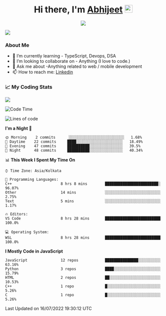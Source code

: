 <div align="center">
   <h1>Hi there, I'm <a href="">Abhijeet</a> <img src="https://media.giphy.com/media/hvRJCLFzcasrR4ia7z/giphy.gif" width="25px"> </h1>
   
   
   <img src="https://pronoun.cyou/x/y?subject=He&object=Him&height=20"> 
</div>

![](https://komarev.com/ghpvc/?username=abhijeetsingh-22)

<h3>About Me </h3>

<!-- - 🔭 I’m currently working on - My engineering Capstone Project -->
- 🌱 I’m currently learning - TypeScript, Devops, DSA
- 👯 I’m looking to collaborate on - Anything (I love to code.)
- 💬 Ask me about -Anything related to web / mobile development
- 📫 How to reach me: [Linkedin](https://www.linkedin.com/in/amabhijeet/)

### &#128200; My Coding Stats

<img align="center" src="https://github-readme-stats.vercel.app/api?username=abhijeetsingh-22&count_private=true&show_icons=true&theme=default&hide=stars" />

<!--START_SECTION:waka-->
![Code Time](http://img.shields.io/badge/Code%20Time-334%20hrs%2044%20mins-blue)

![Lines of code](https://img.shields.io/badge/From%20Hello%20World%20I%27ve%20Written-163%20Thousand%20lines%20of%20code-blue)

**I'm a Night 🦉** 

```text
🌞 Morning    2 commits      ░░░░░░░░░░░░░░░░░░░░░░░░░   1.68% 
🌆 Daytime    22 commits     ████░░░░░░░░░░░░░░░░░░░░░   18.49% 
🌃 Evening    47 commits     ██████████░░░░░░░░░░░░░░░   39.5% 
🌙 Night      48 commits     ██████████░░░░░░░░░░░░░░░   40.34%

```


📊 **This Week I Spent My Time On** 

```text
⌚︎ Time Zone: Asia/Kolkata

💬 Programming Languages: 
C++                      8 hrs 8 mins        ████████████████████████░   96.07% 
Other                    14 mins             ░░░░░░░░░░░░░░░░░░░░░░░░░   2.75% 
Text                     5 mins              ░░░░░░░░░░░░░░░░░░░░░░░░░   1.17%

🔥 Editors: 
VS Code                  8 hrs 28 mins       █████████████████████████   100.0%

💻 Operating System: 
WSL                      8 hrs 28 mins       █████████████████████████   100.0%

```

**I Mostly Code in JavaScript** 

```text
JavaScript               12 repos            ███████████████░░░░░░░░░░   63.16% 
Python                   3 repos             ████░░░░░░░░░░░░░░░░░░░░░   15.79% 
HTML                     2 repos             ██░░░░░░░░░░░░░░░░░░░░░░░   10.53% 
C++                      1 repo              █░░░░░░░░░░░░░░░░░░░░░░░░   5.26% 
C                        1 repo              █░░░░░░░░░░░░░░░░░░░░░░░░   5.26%

```



 Last Updated on 16/07/2022 19:30:12 UTC
<!--END_SECTION:waka-->
